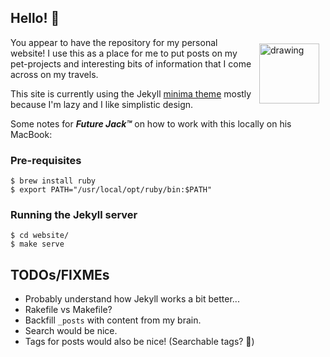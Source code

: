 ## Hello! 🤠

<img src="https://s3.jrayner.net/avatar_transparent.png" alt="drawing" width="96" align="right" hspace="10" vspace= "10"/>
You appear to have the repository for my personal website! I use this as a place for me to put posts on my pet-projects and interesting bits of information that I come across on my travels.

This site is currently using the Jekyll [minima theme](https://github.com/jekyll/minima) mostly because I'm lazy and I like simplistic design.

Some notes for __*Future Jack™*__ on how to work with this locally on his MacBook:

### Pre-requisites
```
$ brew install ruby
$ export PATH="/usr/local/opt/ruby/bin:$PATH"
```

### Running the Jekyll server

```
$ cd website/
$ make serve
```

## TODOs/FIXMEs

* Probably understand how Jekyll works a bit better...
* Rakefile vs Makefile?
* Backfill `_posts` with content from my brain.
* Search would be nice.
* Tags for posts would also be nice! (Searchable tags? 🤔)